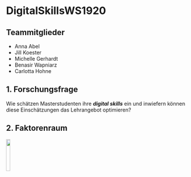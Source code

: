 # DigitalSkillsWS1920

## Teammitglieder
- Anna Abel 
- Jill Koester 
- Michelle Gerhardt 
- Benasir Wapniarz 
- Carlotta Hohne 


## 1. Forschungsfrage
Wie schätzen Masterstudenten ihre **_digital skills_** ein und inwiefern können diese Einschätzungen das Lehrangebot optimieren?

## 2. Faktorenraum
<img src="https://user-images.githubusercontent.com/56429177/67432914-76269000-f5e7-11e9-9c37-237a9c20a376.png" width="15%"></img> 
